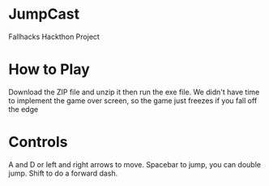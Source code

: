 # JumpCast
Fallhacks Hackthon Project

# How to Play
Download the ZIP file and unzip it then run the exe file. We didn't have time to implement the game over screen, so the game just freezes if you fall off the edge

# Controls
A and D or left and right arrows to move. Spacebar to jump, you can double jump. Shift to do a forward dash.
